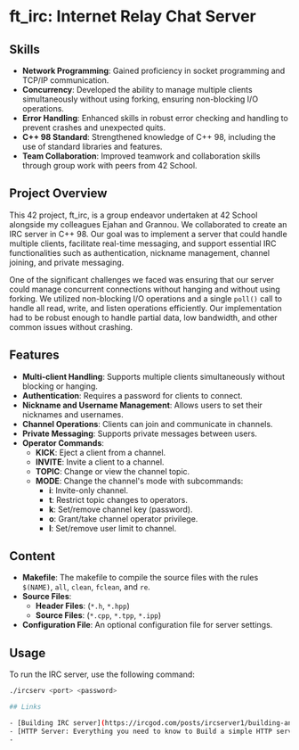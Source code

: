 # ft_irc: Internet Relay Chat Server

## Skills

- **Network Programming**: Gained proficiency in socket programming and TCP/IP communication.
- **Concurrency**: Developed the ability to manage multiple clients simultaneously without using forking, ensuring non-blocking I/O operations.
- **Error Handling**: Enhanced skills in robust error checking and handling to prevent crashes and unexpected quits.
- **C++ 98 Standard**: Strengthened knowledge of C++ 98, including the use of standard libraries and features.
- **Team Collaboration**: Improved teamwork and collaboration skills through group work with peers from 42 School.

## Project Overview

This 42 project, ft_irc, is a group endeavor undertaken at 42 School alongside my colleagues Ejahan and Grannou. We collaborated to create an IRC server in C++ 98. Our goal was to implement a server that could handle multiple clients, facilitate real-time messaging, and support essential IRC functionalities such as authentication, nickname management, channel joining, and private messaging.

One of the significant challenges we faced was ensuring that our server could manage concurrent connections without hanging and without using forking. We utilized non-blocking I/O operations and a single `poll()` call to handle all read, write, and listen operations efficiently. Our implementation had to be robust enough to handle partial data, low bandwidth, and other common issues without crashing.

## Features

- **Multi-client Handling**: Supports multiple clients simultaneously without blocking or hanging.
- **Authentication**: Requires a password for clients to connect.
- **Nickname and Username Management**: Allows users to set their nicknames and usernames.
- **Channel Operations**: Clients can join and communicate in channels.
- **Private Messaging**: Supports private messages between users.
- **Operator Commands**:
  - **KICK**: Eject a client from a channel.
  - **INVITE**: Invite a client to a channel.
  - **TOPIC**: Change or view the channel topic.
  - **MODE**: Change the channel's mode with subcommands:
    - **i**: Invite-only channel.
    - **t**: Restrict topic changes to operators.
    - **k**: Set/remove channel key (password).
    - **o**: Grant/take channel operator privilege.
    - **l**: Set/remove user limit to channel.

## Content

- **Makefile**: The makefile to compile the source files with the rules `$(NAME)`, `all`, `clean`, `fclean`, and `re`.
- **Source Files**: 
  - **Header Files**: (`*.h`, `*.hpp`)
  - **Source Files**: (`*.cpp`, `*.tpp`, `*.ipp`)
- **Configuration File**: An optional configuration file for server settings.

## Usage

To run the IRC server, use the following command:

```sh
./ircserv <port> <password>

## Links 

- [Building IRC server](https://ircgod.com/posts/ircserver1/building-an-irc-server-1/)
- [HTTP Server: Everything you need to know to Build a simple HTTP server from scratch](https://medium.com/from-the-scratch/http-server-what-do-you-need-to-know-to-build-a-simple-http-server-from-scratch-d1ef8945e4fa)
- 